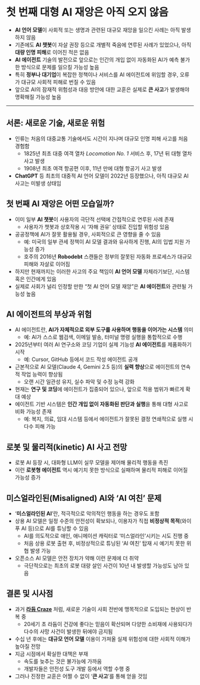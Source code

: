 # 첫 번째 대형 AI 재앙은 아직 오지 않음


* **AI 언어 모델**이 사회적 또는 생명과 관련된 대규모 재앙을 일으킨 사례는 아직 발생하지 않음
* 기존에도 **AI 챗봇**이 자살 권장 등으로 개별적 죽음에 연루된 사례가 있었으나, 아직 **대량 인명 피해**로 이어진 적은 없음
* **AI 에이전트** 기술의 발전으로 앞으로는 인간의 개입 없이 자동화된 AI가 예측 불가한 방식으로 문제를 일으킬 가능성 높음
* 특히 **정부나 대기업**이 복잡한 정책이나 서비스를 AI 에이전트에 위임할 경우, 오류가 대규모 사회적 피해로 번질 수 있음
* 앞으로 AI의 잠재적 위험성과 대응 방안에 대한 교훈은 실제로 **큰 사고**가 발생해야 명확해질 가능성 높음

---

서론: 새로운 기술, 새로운 위험
------------------

* 인류는 처음의 대중교통 기술에서도 시간이 지나며 대규모 인명 피해 사고를 처음 경험함
  + 1825년 최초 대중 여객 열차 *Locomotion No. 1* 서비스 후, 17년 뒤 대형 열차 사고 발생
  + 1908년 최초 여객 항공편 이후, 11년 만에 대형 항공기 사고 발생
* **ChatGPT** 등 최초의 대중적 AI 언어 모델이 2022년 등장했으나, 아직 대규모 AI 사고는 미발생 상태임

첫 번째 AI 재앙은 어떤 모습일까?
--------------------

* 이미 일부 **AI 챗봇**이 사용자의 극단적 선택에 간접적으로 연루된 사례 존재
  + 사용자가 챗봇과 상호작용 시 ‘자해 권유’ 상태로 진입할 위험성 있음
* 공공정책에 AI가 잘못 활용될 경우, 사회적으로 큰 영향을 줄 수 있음
  + 예: 미국의 일부 관세 정책이 AI 모델 결과와 유사하게 진행, AI의 입법 지원 가능성 증가
  + 호주의 2016년 **Robodebt** 스캔들은 정부의 잘못된 자동화 프로세스가 대규모 피해와 자살로 이어짐
* 하지만 현재까지는 이러한 사고의 주요 책임이 **AI 언어 모델** 자체라기보단, 시스템 혹은 인간에게 있음
* 실제로 사회가 널리 인정할 만한 “첫 AI 언어 모델 재앙”은 **AI 에이전트**와 관련될 가능성 높음

AI 에이전트의 부상과 위험
---------------

* AI 에이전트란, **AI가 자체적으로 외부 도구를 사용하며 행동을 이어가는 시스템** 의미
  + 예: AI가 스스로 웹검색, 이메일 발송, 터미널 명령 실행을 통합적으로 수행
* 2025년부터 여러 AI 연구소와 코딩 기업이 실제 기능성 **AI 에이전트**를 제품화하기 시작
  + 예: Cursor, GitHub 등에서 코드 작성 에이전트 공개
* 근본적으로 AI 모델(Claude 4, Gemini 2.5 등)의 **실력 향상**으로 에이전트의 연속적 작업 능력이 향상됨
  + 오랜 시간 일관성 유지, 실수 파악 및 수정 능력 강화
* 현재는 **연구 및 코딩**에 에이전트가 집중되어 있으나, 앞으로 적용 범위가 빠르게 확대 예상
* 에이전트 기반 시스템은 **인간 개입 없이 자동화된 판단과 실행**을 통해 대형 사고로 비화 가능성 존재
  + 예: 복지, 의료, 임대 시스템 등에서 에이전트가 잘못된 결정 연쇄적으로 실행 시 다수 피해 가능

로봇 및 물리적(kinetic) AI 사고 전망
--------------------------

* 로봇 AI 등장 시, 대화형 LLM이 실무 모델을 제어해 물리적 행동을 촉진
* 이런 **로봇형 에이전트** 역시 예기치 못한 방식으로 실패하며 물리적 피해로 이어질 가능성 증가

미스얼라인된(Misaligned) AI와 ‘AI 여친’ 문제
---------------------------------

* ‘**미스얼라인된 AI**’란, 적극적으로 악의적인 행동을 하는 경우도 포함
* 상용 AI 모델은 일정 수준의 안전성이 확보되나, 이용자가 직접 **비정상적 목적**(와이푸 AI 등)으로 AI를 튜닝할 수 있음
  + AI를 의도적으로 애인, 애니메이션 캐릭터로 ‘미스얼라인’시키는 시도 진행 중
  + 처음 상용 로봇 출현 후, 비정상적으로 튜닝된 ‘AI 여친’ 탑재 시 예기치 못한 위협 발생 가능
* 오픈소스 AI 모델은 안전 장치가 약해 이런 문제에 더 취약
  + 극단적으로는 최초의 로봇 대량 살인 사건이 10년 내 발생할 가능성도 남아 있음

결론 및 시사점
--------

* 과거 **[라듐 Craze](https://en.wikipedia.org/wiki/Radium_fad)** 처럼, 새로운 기술이 사회 전반에 맹목적으로 도입되는 현상이 반복 중
  + 20세기 초 라듐이 건강에 좋다는 믿음이 확산되며 다양한 소비재에 사용되다가 다수의 사망 사건이 발생한 뒤에야 금지됨
* 수십 년 후에는 **대규모 언어 모델** 이용이 가져올 실제 위험성에 대한 사회적 이해가 높아질 전망
* 지금 시점에서 확실한 대책은 부재
  + 속도를 늦추는 것은 불가능에 가까움
  + 개발자들은 안전성 도구 개발 등에서 역할 수행 중
* 그러나 진정한 교훈은 어쩔 수 없이 ‘**큰 사고**’를 통해 얻을 것임
